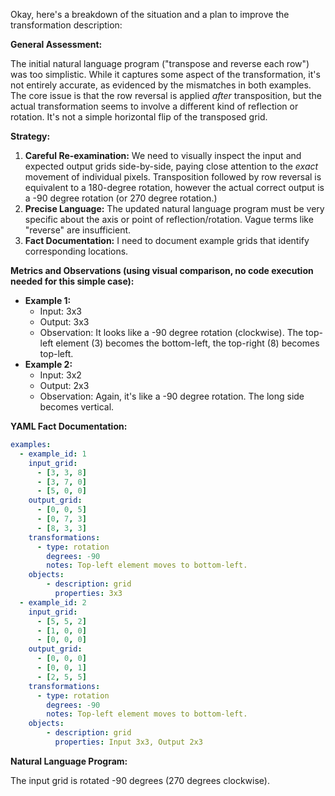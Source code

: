 Okay, here's a breakdown of the situation and a plan to improve the transformation description:

**General Assessment:**

The initial natural language program ("transpose and reverse each row") was too simplistic. While it captures some aspect of the transformation, it's not entirely accurate, as evidenced by the mismatches in both examples. The core issue is that the row reversal is applied *after* transposition, but the actual transformation seems to involve a different kind of reflection or rotation. It's not a simple horizontal flip of the transposed grid.

**Strategy:**

1.  **Careful Re-examination:** We need to visually inspect the input and expected output grids side-by-side, paying close attention to the *exact* movement of individual pixels.  Transposition followed by row reversal is equivalent to a 180-degree rotation, however the actual correct output is a -90 degree rotation (or 270 degree rotation.)
2.  **Precise Language:** The updated natural language program must be very specific about the axis or point of reflection/rotation.  Vague terms like "reverse" are insufficient.
3. **Fact Documentation:** I need to document example grids that identify corresponding locations.

**Metrics and Observations (using visual comparison, no code execution needed for this simple case):**

*   **Example 1:**
    *   Input: 3x3
    *   Output: 3x3
    *   Observation: It looks like a -90 degree rotation (clockwise). The top-left element (3) becomes the bottom-left, the top-right (8) becomes top-left.
*   **Example 2:**
    *   Input: 3x2
    *   Output: 2x3
    *   Observation:  Again, it's like a -90 degree rotation. The long side becomes vertical.

**YAML Fact Documentation:**


```yaml
examples:
  - example_id: 1
    input_grid:
      - [3, 3, 8]
      - [3, 7, 0]
      - [5, 0, 0]
    output_grid:
      - [0, 0, 5]
      - [0, 7, 3]
      - [8, 3, 3]
    transformations:
      - type: rotation
        degrees: -90
        notes: Top-left element moves to bottom-left.
    objects:
        - description: grid
          properties: 3x3
  - example_id: 2
    input_grid:
      - [5, 5, 2]
      - [1, 0, 0]
      - [0, 0, 0]
    output_grid:
      - [0, 0, 0]
      - [0, 0, 1]
      - [2, 5, 5]
    transformations:
      - type: rotation
        degrees: -90
        notes: Top-left element moves to bottom-left.
    objects:
        - description: grid
          properties: Input 3x3, Output 2x3
```


**Natural Language Program:**

The input grid is rotated -90 degrees (270 degrees clockwise).
